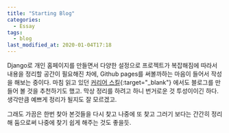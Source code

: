 ```yaml
---
title: "Starting Blog"
categories:
  - Essay
tags:
  - blog
last_modified_at: 2020-01-04T17:18
---
```


Django로 개인 홈페이지를 만들면서 다양한 설정으로 프로젝트가 복잡해짐에 따라서 내용을 정리할 공간이 필요해진 차에, 
Github pages를 써볼까하는 마음이 들어서 작성을 해보는 중이다. 
마침 읽고 있던 
[커리어 스킬](http://www.kyobobook.co.kr/product/detailViewKor.laf?ejkGb=KOR&mallGb=KOR&barcode=9791160507621&orderClick=LAG&Kc=){:target="_blank"}
에서도 블로그를 만들어 볼 것을 추천하기도 했고.
막상 정리를 하려고 하니 번거로운 것 투성이이긴 하다.
생각만큼 예쁘게 정리가 될지도 잘 모르겠고.

그래도 가끔은 한번 찾아 본것들을 다시 찾고 나중에 또 찾고 그러기 보다는 간간히 정리해 둠으로써 나중에 찾기 쉽게 해주는 것도 좋을듯.
